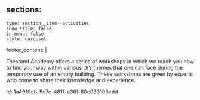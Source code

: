 sections:
  -
    type: section__item--activities
    show_title: false
    in_menu: false
    style: carousel
footer_content: |
  <p>Toestand Academy offers a series of workshops in which we teach you how to find your way within various DIY themes that one can face during the temporary use of an empty building. These workshops are given by experts who come to share their knowledge and experience.
  </p>
id: 1a4910eb-5e7c-4811-a36f-60e933103edd
